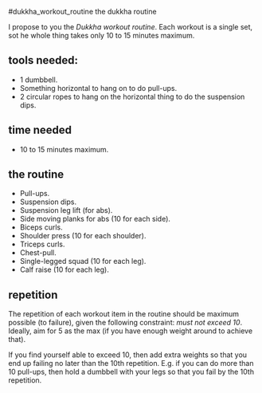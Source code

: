 #dukkha_workout_routine the dukkha routine

I propose to you the _Dukkha workout routine_.  Each workout is a single set,
sot he whole thing takes only 10 to 15 minutes maximum.

## tools needed:

* 1 dumbbell.
* Something horizontal to hang on to do pull-ups.
* 2 circular ropes to hang on the horizontal thing to do the suspension dips.

## time needed

* 10 to 15 minutes maximum.

## the routine

* Pull-ups.
* Suspension dips.
* Suspension leg lift (for abs).
* Side moving planks for abs (10 for each side).
* Biceps curls.
* Shoulder press (10 for each shoulder).
* Triceps curls.
* Chest-pull.
* Single-legged squad (10 for each leg).
* Calf raise (10 for each leg).

## repetition

The repetition of each workout item in the routine should be maximum possible
(to failure), given the following constraint:  _must not exceed 10_.  Ideally,
aim for 5 as the max (if you have enough weight around to achieve that).

If you find yourself able to exceed 10, then add extra weights so that you end
up failing no later than the 10th repetition.  E.g. if you can do more than 10
pull-ups, then hold a dumbbell with your legs so that you fail by the 10th
repetition.
